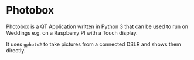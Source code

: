 # Photobox

Photobox is a QT Application written in Python 3 that can be used to run on Weddings e.g. on a Raspberry PI with a Touch display.

It uses `gphoto2` to take pictures from a connected DSLR and shows them directly.
